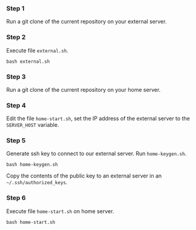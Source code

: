 ### Step 1
Run a git clone of the current repository on your external server.

### Step 2
Execute file `external.sh`.
```
bash external.sh
```

### Step 3  
Run a git clone of the current repository on your home server.

### Step 4  
Edit the file `home-start.sh`, set the IP address of the external server to the `SERVER_HOST` variable.

### Step 5
Generate ssh key to connect to our external server. Run `home-keygen.sh`.
```
bash home-keygen.sh 
```  
Copy the contents of the public key to an external server in an `~/.ssh/authorized_keys`.  

### Step 6
Execute file `home-start.sh` on home server.
```
bash home-start.sh
```

